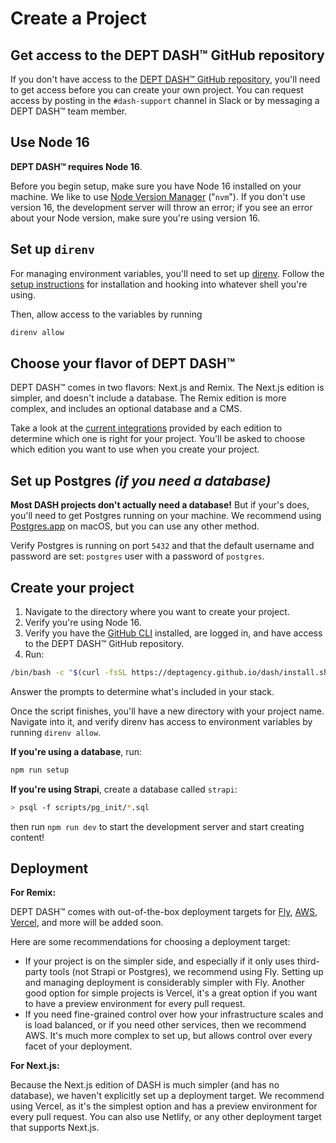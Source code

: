 # Create a Project

## Get access to the DEPT DASH™ GitHub repository

If you don't have access to the [DEPT DASH™ GitHub repository](https://github.com/deptagency/dash), you'll need to get access before you can create your own project. You can request access by posting in the `#dash-support` channel in Slack or by messaging a DEPT DASH™ team member.

## Use Node 16

**DEPT DASH™ requires Node 16**.

Before you begin setup, make sure you have Node 16 installed on your machine. We like to use [Node Version Manager](https://github.com/nvm-sh/nvm) ("`nvm`"). If you don't use version 16, the development server will throw an error; if you see an error about your Node version, make sure you're using version 16.

## Set up `direnv`

For managing environment variables, you'll need to set up [direnv](https://direnv.net). Follow the [setup instructions](https://direnv.net/#getting-started) for installation and hooking into whatever shell you're using.

Then, allow access to the variables by running

```bash
direnv allow
```

## Choose your flavor of DEPT DASH™

DEPT DASH™ comes in two flavors: Next.js and Remix. The Next.js edition is simpler, and doesn't include a database. The Remix edition is more complex, and includes an optional database and a CMS.

Take a look at the [current integrations](https://github.com/deptagency/dash#readme) provided by each edition to determine which one is right for your project. You'll be asked to choose which edition you want to use when you create your project.

<!-- @dash-remove-start db -->

## Set up Postgres _(if you need a database)_

**Most DASH projects don't actually need a database!** But if your's does, you'll need to get Postgres running on your machine. We recommend using [Postgres.app](https://postgresapp.com/) on macOS, but you can use any other method.

Verify Postgres is running on port `5432` and that the default username and password are set: `postgres` user with a password of `postgres`.

## Create your project

1. Navigate to the directory where you want to create your project.
2. Verify you're using Node 16.
3. Verify you have the [GitHub CLI](https://cli.github.com) installed, are logged in, and have access to the DEPT DASH™ GitHub repository.
4. Run:

```bash
/bin/bash -c "$(curl -fsSL https://deptagency.github.io/dash/install.sh)"
```

Answer the prompts to determine what's included in your stack.

Once the script finishes, you'll have a new directory with your project name. Navigate into it, and verify direnv has access to environment variables by running `direnv allow`.

**If you're using a database**, run:

```sh
npm run setup
```

**If you're using Strapi**, create a database called `strapi`:

```sh
> psql -f scripts/pg_init/*.sql
```

then run `npm run dev` to start the development server and start creating content!

## Deployment

**For Remix:**

DEPT DASH™ comes with out-of-the-box deployment targets for [Fly](https://fly.io/), [AWS](https://aws.amazon.com/), [Vercel](https://vercel.com/), and more will be added soon.

Here are some recommendations for choosing a deployment target:

- If your project is on the simpler side, and especially if it only uses third-party tools (not Strapi or Postgres), we recommend using Fly. Setting up and managing deployment is considerably simpler with Fly. Another good option for simple projects is Vercel, it's a great option if you want to have a preview environment for every pull request.
- If you need fine-grained control over how your infrastructure scales and is load balanced, or if you need other services, then we recommend AWS. It's much more complex to set up, but allows control over every facet of your deployment.

**For Next.js:**

Because the Next.js edition of DASH is much simpler (and has no database), we haven't explicitly set up a deployment target. We recommend using Vercel, as it's the simplest option and has a preview environment for every pull request. You can also use Netlify, or any other deployment target that supports Next.js.
